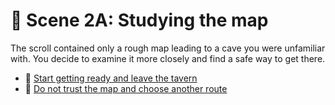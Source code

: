 # 🧭 Scene 2A: Studying the map

The scroll contained only a rough map leading to a cave you were unfamiliar with. You decide to examine it more closely and find a safe way to get there.

- 🏃 [Start getting ready and leave the tavern](./F-scene3a.md)
- 🤔 [Do not trust the map and choose another route](./F-scene3d.md)